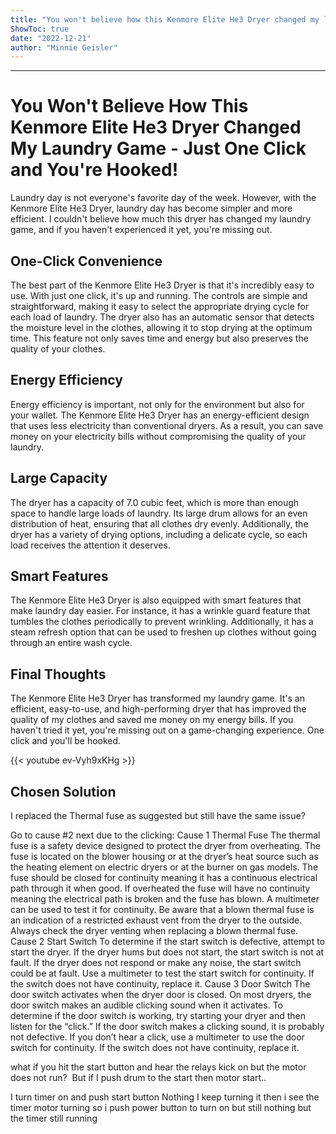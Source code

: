 ```yaml
---
title: "You won't believe how this Kenmore Elite He3 Dryer changed my laundry game - just one click and you're hooked!"
ShowToc: true 
date: "2022-12-21"
author: "Minnie Geisler"
---
```

*****
# You Won't Believe How This Kenmore Elite He3 Dryer Changed My Laundry Game - Just One Click and You're Hooked!

Laundry day is not everyone's favorite day of the week. However, with the Kenmore Elite He3 Dryer, laundry day has become simpler and more efficient. I couldn't believe how much this dryer has changed my laundry game, and if you haven't experienced it yet, you're missing out.

## One-Click Convenience

The best part of the Kenmore Elite He3 Dryer is that it's incredibly easy to use. With just one click, it's up and running. The controls are simple and straightforward, making it easy to select the appropriate drying cycle for each load of laundry. The dryer also has an automatic sensor that detects the moisture level in the clothes, allowing it to stop drying at the optimum time. This feature not only saves time and energy but also preserves the quality of your clothes.

## Energy Efficiency

Energy efficiency is important, not only for the environment but also for your wallet. The Kenmore Elite He3 Dryer has an energy-efficient design that uses less electricity than conventional dryers. As a result, you can save money on your electricity bills without compromising the quality of your laundry.

## Large Capacity

The dryer has a capacity of 7.0 cubic feet, which is more than enough space to handle large loads of laundry. Its large drum allows for an even distribution of heat, ensuring that all clothes dry evenly. Additionally, the dryer has a variety of drying options, including a delicate cycle, so each load receives the attention it deserves.

## Smart Features

The Kenmore Elite He3 Dryer is also equipped with smart features that make laundry day easier. For instance, it has a wrinkle guard feature that tumbles the clothes periodically to prevent wrinkling. Additionally, it has a steam refresh option that can be used to freshen up clothes without going through an entire wash cycle.

## Final Thoughts

The Kenmore Elite He3 Dryer has transformed my laundry game. It's an efficient, easy-to-use, and high-performing dryer that has improved the quality of my clothes and saved me money on my energy bills. If you haven't tried it yet, you're missing out on a game-changing experience. One click and you'll be hooked.

{{< youtube ev-Vyh9xKHg >}} 



## Chosen Solution
 I replaced the Thermal fuse as suggested but still have the same issue?

 Go to cause #2 next due to the clicking:
Cause 1
Thermal Fuse
The thermal fuse is a safety device designed to protect the dryer from overheating. The fuse is located on the blower housing or at the dryer’s heat source such as the heating element on electric dryers or at the burner on gas models. The fuse should be closed for continuity meaning it has a continuous electrical path through it when good. If overheated the fuse will have no continuity meaning the electrical path is broken and the fuse has blown. A multimeter can be used to test it for continuity. Be aware that a blown thermal fuse is an indication of a restricted exhaust vent from the dryer to the outside. Always check the dryer venting when replacing a blown thermal fuse.
Cause 2
Start Switch
To determine if the start switch is defective, attempt to start the dryer. If the dryer hums but does not start, the start switch is not at fault. If the dryer does not respond or make any noise, the start switch could be at fault. Use a multimeter to test the start switch for continuity. If the switch does not have continuity, replace it.
Cause 3
Door Switch
The door switch activates when the dryer door is closed. On most dryers, the door switch makes an audible clicking sound when it activates. To determine if the door switch is working, try starting your dryer and then listen for the “click.” If the door switch makes a clicking sound, it is probably not defective. If you don’t hear a click, use a multimeter to use the door switch for continuity. If the switch does not have continuity, replace it.

 what if you hit the start button and hear the relays kick on but the motor does not run?  But if I push drum to the start then motor start..

 I turn timer on and push start button Nothing I keep turning it then i see  the timer motor turning so i push power button to turn on but still nothing but the timer still running




